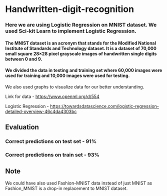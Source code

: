 # Handwritten-digit-recognition

### Here we are using Logistic Regression on MNIST dataset. We used Sci-kit Learn to implement Logistic Regression. 
#### The MNIST dataset is an acronym that stands for the Modified National Institute of Standards and Technology dataset. It is a dataset of 70,000 small square 28×28 pixel grayscale images of handwritten single digits between 0 and 9.
#### We divided the data in testing and training set where 60,000 images were used for training and 10,000 images were used for testing.
We also used graphs to visualize data for our better understanding.

Link for data - https://www.openml.org/d/554

Logistic Regression - https://towardsdatascience.com/logistic-regression-detailed-overview-46c4da4303bc

## Evaluation
### Correct predictions on test set - 91%
### Correct predictions on train set - 93%


## Note
We could have also used Fashion-MNIST data instead of just MNIST as Fashion_MNIST is a drop-in replacement to MNIST dataset.

